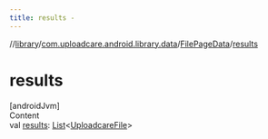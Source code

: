 ```yaml
---
title: results -
---
```

//[library](../../index.md)/[com.uploadcare.android.library.data](../index.md)/[FilePageData](index.md)/[results](results.md)



# results  
[androidJvm]  
Content  
val [results](results.md): [List](https://kotlinlang.org/api/latest/jvm/stdlib/kotlin.collections/-list/index.html)<[UploadcareFile](../../com.uploadcare.android.library.api/-uploadcare-file/index.md)>  



